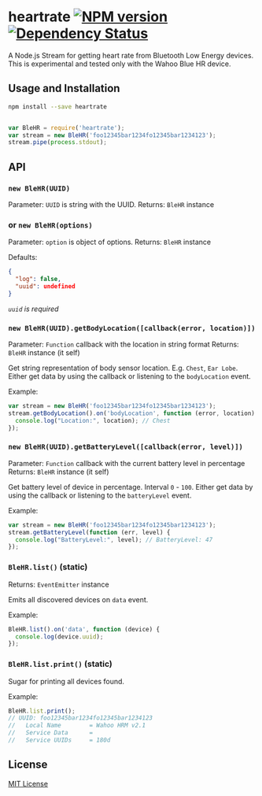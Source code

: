 # heartrate [![NPM version][npm-image]][npm-url] [![Dependency Status][depstat-image]][depstat-url]

A Node.js Stream for getting heart rate from Bluetooth Low Energy devices.
This is experimental and tested only with the Wahoo Blue HR device.


## Usage and Installation

```sh
npm install --save heartrate
```

```javascript

var BleHR = require('heartrate');
var stream = new BleHR('foo12345bar1234fo12345bar1234123');
stream.pipe(process.stdout);

```

## API

### `new BleHR(UUID)`
Parameter: `UUID` is string with the UUID.
Returns: `BleHR` instance


### or `new BleHR(options)`
Parameter: `option` is object of options.
Returns: `BleHR` instance


Defaults:
```json
{
  "log": false,
  "uuid": undefined
}
```
*`uuid` is required*

### `new BleHR(UUID).getBodyLocation([callback(error, location)])`
Parameter: `Function` callback with the location in string format
Returns: `BleHR` instance (it self)

Get string representation of body sensor location. E.g. `Chest`, `Ear Lobe`.
Either get data by using the callback or listening to the `bodyLocation` event.

Example:
```javascript
var stream = new BleHR('foo12345bar1234fo12345bar1234123');
stream.getBodyLocation().on('bodyLocation', function (error, location) {
  console.log("Location:", location); // Chest
});
```

### `new BleHR(UUID).getBatteryLevel([callback(error, level)])`
Parameter: `Function` callback with the current battery level in percentage
Returns: `BleHR` instance (it self)

Get battery level of device in percentage. Interval `0` - `100`.
Either get data by using the callback or listening to the `batteryLevel` event.

Example:
```javascript
var stream = new BleHR('foo12345bar1234fo12345bar1234123');
stream.getBatteryLevel(function (err, level) {
  console.log("BatteryLevel:", level); // BatteryLevel: 47
});
```

### `BleHR.list()` (static)
Returns: `EventEmitter` instance

Emits all discovered devices on `data` event.

Example:
```javascript
BleHR.list().on('data', function (device) {
  console.log(device.uuid);
});
```

### `BleHR.list.print()` (static)

Sugar for printing all devices found.

Example:
```javascript
BleHR.list.print();
// UUID: foo12345bar1234fo12345bar1234123
//   Local Name        = Wahoo HRM v2.1
//   Service Data      =
//   Service UUIDs     = 180d
```

## License

[MIT License](http://en.wikipedia.org/wiki/MIT_License)

[npm-url]: https://npmjs.org/package/heartrate
[npm-image]: https://badge.fury.io/js/heartrate.png

[depstat-url]: https://david-dm.org/mikaelbr/node-heartrate
[depstat-image]: https://david-dm.org/mikaelbr/node-heartrate.png
